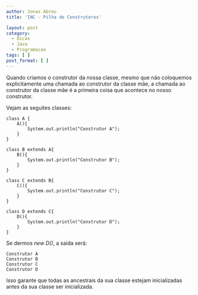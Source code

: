 ```yaml
---
author: Jonas Abreu
title: 'INC - Pilha de Construtores'

layout: post
category:
  - Dicas
  - Java
  - Programacao
tags: [ ]
post_format: [ ]
---
```

Quando criamos o construtor da nossa classe, mesmo que não coloquemos explicitamente uma chamada ao construtor da classe mãe, a chamada ao construtor da classe mãe é a primeira coisa que acontece no nosso construtor.

Vejam as seguites classes:

    
    class A {
    	A(){
    		System.out.println("Construtor A");
    	}
    }
    
    class B extends A{
    	B(){
    		System.out.println("Construtor B");
    	}
    }
    
    class C extends B{
    	C(){
    		System.out.println("Construtor C");
    	}
    }
    
    class D extends C{
    	D(){
    		System.out.println("Construtor D");
    	}
    }
    

Se dermos *new D()*, a saída será:

    
    Construtor A
    Construtor B
    Construtor C
    Construtor D
    

Isso garante que todas as ancestrais da sua classe estejam inicializadas antes da sua classe ser inicializada. 



















